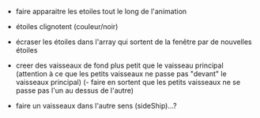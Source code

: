 - faire apparaitre les etoiles tout le long de l'animation
- étoiles clignotent (couleur/noir)
- écraser les étoiles dans l'array qui sortent de la fenêtre par de nouvelles étoiles

- creer des vaisseaux de fond plus petit que le vaisseau principal (attention à ce que les petits vaisseaux ne passe pas "devant" le vaisseaux principal)
(- faire en sortent que les petits vaisseaux ne se passe pas l'un au dessus de l'autre)
- faire un vaisseaux dans l'autre sens (sideShip)...?

